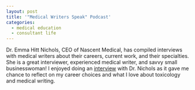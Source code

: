 ```yaml
---
layout: post
title: '"Medical Writers Speak" Podcast'
categories:
  - medical education
  - consultant life
---
```



Dr. Emma Hitt Nichols, CEO of Nascent Medical, has compiled interviews with medical writers about their careers, current work, and their specialties. She is a great interviewer, experienced medical writer, and savvy small businesswoman! I enjoyed doing an [interview](http://medicalwritersspeak.libsyn.com/podcast/allison-muller-pharmd-toxicologist-turned-med-writer) with Dr. Nichols as it gave me chance to reflect on my career choices and what I love about toxicology and medical writing.